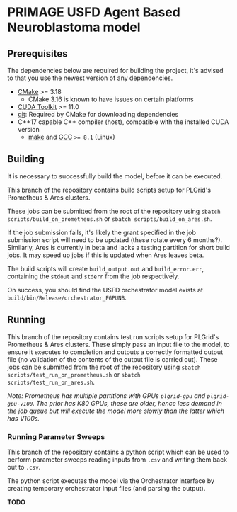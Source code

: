 # PRIMAGE USFD Agent Based Neuroblastoma model

## Prerequisites

The dependencies below are required for building the project, it's advised to that you use the newest version of any dependencies.

* [CMake](https://cmake.org/) >= 3.18
  * CMake 3.16 is known to have issues on certain platforms
* [CUDA Toolkit](https://developer.nvidia.com/cuda-toolkit) >= 11.0
* [git](https://git-scm.com/): Required by CMake for downloading dependencies
* C++17 capable C++ compiler (host), compatible with the installed CUDA version
  * [make](https://www.gnu.org/software/make/) and [GCC](https://gcc.gnu.org/) `>= 8.1` (Linux)


## Building

It is necessary to successfully build the model, before it can be executed.

This branch of the repository contains build scripts setup for PLGrid's Prometheus & Ares clusters.

These jobs can be submitted from the root of the repository using `sbatch scripts/build_on_prometheus.sh` or `sbatch scripts/build_on_ares.sh`.

If the job submission fails, it's likely the grant specified in the job submission script will need to be updated (these rotate every 6 months?).
Similarly, Ares is currently in beta and lacks a testing partition for short build jobs. It may speed up jobs if this is updated when Ares leaves beta.

The build scripts will create `build_output.out` and `build_error.err`, containing the `stdout` and `stderr` from the job respectively.

On success, you should find the USFD orchestrator model exists at `build/bin/Release/orchestrator_FGPUNB`.

## Running

This branch of the repository contains test run scripts setup for PLGrid's Prometheus & Ares clusters. These simply pass an input file to the model, to ensure it executes to completion and outputs a correctly formatted output file (no validation of the contents of the output file is carried out).
These jobs can be submitted from the root of the repository using `sbatch scripts/test_run_on_prometheus.sh` or `sbatch scripts/test_run_on_ares.sh`.


*Note: Prometheus has multiple partitions with GPUs `plgrid-gpu` and `plgrid-gpu-v100`. The prior has K80 GPUs, these are older, hence less demand in the job queue but will execute the model more slowly than the latter which has V100s.*


### Running Parameter Sweeps

This branch of the repository contains a python script which can be used to perform parameter sweeps reading inputs from `.csv` and writing them back out to `.csv`.

The python script executes the model via the Orchestrator interface by creating temporary orchestrator input files (and parsing the output).

**TODO**